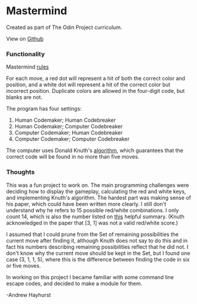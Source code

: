 # Mastermind

Created as part of The Odin Project curriculum.

View on [Github](https://github.com/andrewjh271/mastermind)

### Functionality

Mastermind [rules](https://en.wikipedia.org/wiki/Mastermind_(board_game))

For each move, a red dot will represent a hit of both the correct color and position, and a white dot will represent a hit of the correct color but incorrect position. Duplicate colors are allowed in the four-digit code, but blanks are not.

The program has four settings:

1. Human Codemaker; Human Codebreaker
2. Human Codemaker; Computer Codebreaker
3. Computer Codemaker; Human Codebreaker
4. Computer Codemaker; Computer Codebreaker

The computer uses Donald Knuth's [algorithm](https://www.cs.uni.edu/~wallingf/teaching/cs3530/resources/knuth-mastermind.pdf), which guarantees that the correct code will be found in no more than five moves.

### Thoughts

This was a fun project to work on. The main programming challenges were deciding how to display the gameplay, calculating the red and white keys, and implementing Knuth's algorithm. The hardest part was making sense of his paper, which could have been written more clearly. I still don't understand why he refers to 15 possible red/white combinations. I only count 14, which is also the number listed on [this](https://github.com/nattydredd/Mastermind-Five-Guess-Algorithm) helpful summary. (Knuth acknowledged in the paper that [3, 1] was not a valid red/white score.)

I assumed that I could prune from the Set of remaining possibilities the current move after finding it, although Knuth does not say to do this and in fact his numbers describing remaining possibilities reflect that he did not. I don't know why the current move should be kept in the Set, but I found one case (3, 1, 1, 5), where this is the difference between finding the code in six or five moves.

 In working on this project I became familiar with some command line escape codes, and decided to make a module for them.

-Andrew Hayhurst